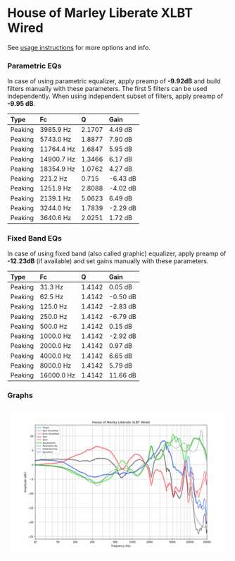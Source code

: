 # House of Marley Liberate XLBT Wired
See [usage instructions](https://github.com/jaakkopasanen/AutoEq#usage) for more options and info.

### Parametric EQs
In case of using parametric equalizer, apply preamp of **-9.92dB** and build filters manually
with these parameters. The first 5 filters can be used independently.
When using independent subset of filters, apply preamp of **-9.95 dB**.

| Type    | Fc         |      Q | Gain     |
|:--------|:-----------|:-------|:---------|
| Peaking | 3985.9 Hz  | 2.1707 | 4.49 dB  |
| Peaking | 5743.0 Hz  | 1.8877 | 7.90 dB  |
| Peaking | 11764.4 Hz | 1.6847 | 5.95 dB  |
| Peaking | 14900.7 Hz | 1.3466 | 6.17 dB  |
| Peaking | 18354.9 Hz | 1.0762 | 4.27 dB  |
| Peaking | 221.2 Hz   | 0.715  | -6.43 dB |
| Peaking | 1251.9 Hz  | 2.8088 | -4.02 dB |
| Peaking | 2139.1 Hz  | 5.0623 | 6.49 dB  |
| Peaking | 3244.0 Hz  | 1.7839 | -2.29 dB |
| Peaking | 3640.6 Hz  | 2.0251 | 1.72 dB  |

### Fixed Band EQs
In case of using fixed band (also called graphic) equalizer, apply preamp of **-12.23dB**
(if available) and set gains manually with these parameters.

| Type    | Fc         |      Q | Gain     |
|:--------|:-----------|:-------|:---------|
| Peaking | 31.3 Hz    | 1.4142 | 0.05 dB  |
| Peaking | 62.5 Hz    | 1.4142 | -0.50 dB |
| Peaking | 125.0 Hz   | 1.4142 | -2.83 dB |
| Peaking | 250.0 Hz   | 1.4142 | -6.79 dB |
| Peaking | 500.0 Hz   | 1.4142 | 0.15 dB  |
| Peaking | 1000.0 Hz  | 1.4142 | -2.92 dB |
| Peaking | 2000.0 Hz  | 1.4142 | 0.97 dB  |
| Peaking | 4000.0 Hz  | 1.4142 | 6.65 dB  |
| Peaking | 8000.0 Hz  | 1.4142 | 5.79 dB  |
| Peaking | 16000.0 Hz | 1.4142 | 11.66 dB |

### Graphs
![](./House%20of%20Marley%20Liberate%20XLBT%20Wired.png)